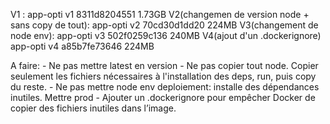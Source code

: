 V1 : 
app-opti     v1        8311d8204551   1.73GB
V2(changemen de version node + sans copy de tout):  app-opti        v2        70cd30d1dd20   224MB
V3(changement de node env):
app-opti        v3        502f0259c136   240MB
V4(ajout d'un .dockerignore)
app-opti        v4        a85b7fe73646   224MB

A faire:
    - Ne pas mettre latest en version
    - Ne pas copier tout node. Copier seulement les fichiers nécessaires à l'installation des deps, run, puis copy du reste.
    - Ne pas mettre node env deploiement: installe des dépendances inutiles. Mettre prod
    - Ajouter un .dockerignore pour empêcher Docker de copier des fichiers inutiles dans l’image.
